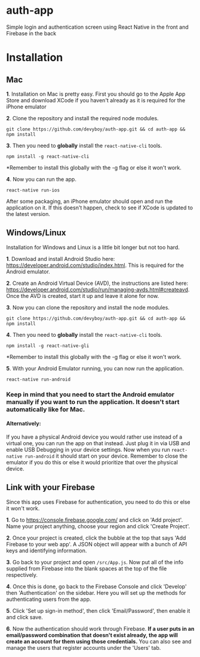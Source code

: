 # auth-app
Simple login and authentication screen using React Native in the front and Firebase in the back

# Installation
## Mac
**1**. Installation on Mac is pretty easy. First you should go to the Apple App Store and download XCode if you haven't already as it is required for the iPhone emulator

**2**. Clone the repository and install the required node modules.

   `git clone https://github.com/devyboy/auth-app.git && cd auth-app && npm install`
   
**3**. Then you need to **globally** install the `react-native-cli` tools.

   `npm install -g react-native-cli`
   
   \*Remember to install this globally with the -g flag or else it won't work.
   
**4**. Now you can run the app.

   `react-native run-ios`
   
   After some packaging, an iPhone emulator should open and run the application on it. If this doesn't happen, check to see if XCode is updated to the latest version.

## Windows/Linux
Installation for Windows and Linux is a little bit longer but not too hard.

**1**. Download and install Android Studio here: https://developer.android.com/studio/index.html. This is required for the Android emulator.

**2**. Create an Android Virtual Device (AVD), the instructions are listed here: https://developer.android.com/studio/run/managing-avds.html#createavd. Once the AVD is created, start it up and leave it alone for now.

**3**. Now you can clone the repository and install the node modules.

   `git clone https://github.com/devyboy/auth-app.git && cd auth-app && npm install`

**4**. Then you need to **globally** install the `react-native-cli` tools.

   `npm install -g react-native-gli`
   
   \*Remember to install this globally with the -g flag or else it won't work.
   
**5**. With your Android Emulator running, you can now run the application.

   `react-native run-android`
### Keep in mind that you need to start the Android emulator manually if you want to run the application. It doesn't start automatically like for Mac.

#### Alternatively:

If you have a physical Android device you would rather use instead of a virtual one, you can run the app on that instead. Just plug it in via USB and enable USB Debugging in your device settings. Now when you run `react-native run-android` it should start on your device. Remember to close the emulator if you do this or else it would prioritize that over the physical device.

## Link with your Firebase
Since this app uses Firebase for authentication, you need to do this or else it won't work.

**1**. Go to https://console.firebase.google.com/ and click on 'Add project'. Name your project anything, choose your region and click 'Create Project'. 

**2**. Once your project is created, click the bubble at the top that says 'Add Firebase to your web app'. A JSON object will appear with a bunch of API keys and identifying information.

**3**. Go back to your project and open `/src/App.js`. Now put all of the info supplied from Firebase into the blank spaces at the top of the file respectively.

**4**. Once this is done, go back to the Firebase Console and click 'Develop' then 'Authentication' on the sidebar. Here you will set up the methods for authenticating users from the app.

**5**. Click 'Set up sign-in method', then click 'Email/Password', then enable it and click save.

**6**. Now the authentication should work through Firebase. **If a user puts in an email/password combination that doesn't exist already, the app will create an account for them using those credentials.** You can also see and manage the users that register accounts under the 'Users' tab.
